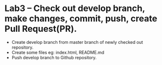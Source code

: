 # Lab3 – Check out develop branch, make changes, commit, push, create Pull Request(PR).
- Create develop branch from master branch of newly checked out repository.
- Create some files eg: index.html, README.md
- Push develop branch to Github repository.